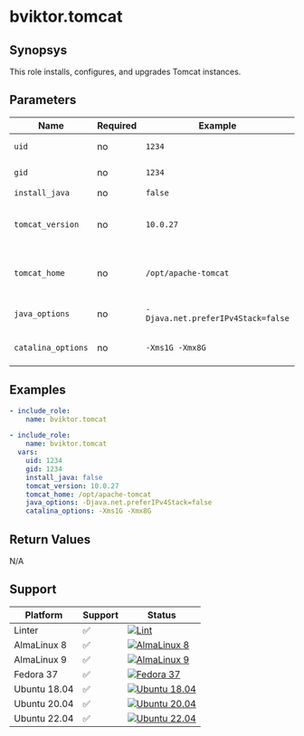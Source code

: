 # bviktor.tomcat

## Synopsys

This role installs, configures, and upgrades Tomcat instances.

## Parameters

| Name | Required | Example | Description |
|---|---|---|---|
| `uid` | no | `1234` | UID to run Tomcat under. Defaults to `53`. |
| `gid` | no | `1234` | GID to run Tomcat under. Defaults to `53`. |
| `install_java` | no | `false` | Install Java or not. Defaults to `true`. |
| `tomcat_version` | no | `10.0.27` | Tomcat version to install. Unlike `java_version`, this needs to be the specific, full version string. Default value updated occasionally to latest. |
| `tomcat_home` | no | `/opt/apache-tomcat` | Tomcat installation home. Defaults to `/opt/apache-tomcat`. Note that this isn't a directory, this is a symlink, so do not add a trailing slash. |
| `java_options` | no | `-Djava.net.preferIPv4Stack=false` | Java runtime options. Defaults to `-Djava.security.egd=file:/dev/urandom -Djava.net.preferIPv4Stack=true` |
| `catalina_options` | no | `-Xms1G -Xmx8G` | Catalina runtime options. Defaults to `-Xms512M -Xmx4G -server -XX:+UseParallelGC`. |

## Examples

```yml
- include_role:
    name: bviktor.tomcat

- include_role:
    name: bviktor.tomcat
  vars:
    uid: 1234
    gid: 1234
    install_java: false
    tomcat_version: 10.0.27
    tomcat_home: /opt/apache-tomcat
    java_options: -Djava.net.preferIPv4Stack=false
    catalina_options: -Xms1G -Xmx8G
```

## Return Values

N/A

## Support

| Platform | Support | Status |
|---|---|---|
| Linter | ✅ | [![Lint](https://github.com/noobient/ansible-galaxy-tomcat/actions/workflows/lint.yml/badge.svg)](https://github.com/noobient/ansible-galaxy-tomcat/actions/workflows/lint.yml) |
| AlmaLinux 8 | ✅ | [![AlmaLinux 8](https://github.com/noobient/ansible-galaxy-tomcat/actions/workflows/almalinux-8.yml/badge.svg)](https://github.com/noobient/ansible-galaxy-tomcat/actions/workflows/almalinux-8.yml) |
| AlmaLinux 9 | ✅ | [![AlmaLinux 9](https://github.com/noobient/ansible-galaxy-tomcat/actions/workflows/almalinux-9.yml/badge.svg)](https://github.com/noobient/ansible-galaxy-tomcat/actions/workflows/almalinux-9.yml) |
| Fedora 37 | ✅ | [![Fedora 37](https://github.com/noobient/ansible-galaxy-tomcat/actions/workflows/fedora-37.yml/badge.svg)](https://github.com/noobient/ansible-galaxy-tomcat/actions/workflows/fedora-37.yml) |
| Ubuntu 18.04 | ✅ | [![Ubuntu 18.04](https://github.com/noobient/ansible-galaxy-tomcat/actions/workflows/ubuntu-18.04.yml/badge.svg)](https://github.com/noobient/ansible-galaxy-tomcat/actions/workflows/ubuntu-18.04.yml) |
| Ubuntu 20.04 | ✅ | [![Ubuntu 20.04](https://github.com/noobient/ansible-galaxy-tomcat/actions/workflows/ubuntu-20.04.yml/badge.svg)](https://github.com/noobient/ansible-galaxy-tomcat/actions/workflows/ubuntu-20.04.yml) |
| Ubuntu 22.04 | ✅ | [![Ubuntu 22.04](https://github.com/noobient/ansible-galaxy-tomcat/actions/workflows/ubuntu-22.04.yml/badge.svg)](https://github.com/noobient/ansible-galaxy-tomcat/actions/workflows/ubuntu-22.04.yml) |
